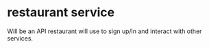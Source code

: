 # restaurant service

Will be an API restaurant will use to sign up/in and interact with other services.